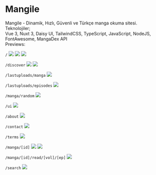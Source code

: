 # Mangile
Mangile - Dinamik, Hızlı, Güvenli ve Türkçe manga okuma sitesi. 
<br/>
Teknolojiler;<br/>
Vue 3, Nuxt 3, Daisy UI, TailwindCSS, TypeScript, JavaScript, NodeJS, FontAwesome, MangaDex API
<br/>
Previews:<br/>

`/`
<img src="https://cdn.discordapp.com/attachments/775822548519616562/1069526535486320640/image.png">
<img src="https://cdn.discordapp.com/attachments/775822548519616562/1069242953379360838/image.png">
<img src="https://cdn.discordapp.com/attachments/775822548519616562/1069243018906976307/image.png">

`/discover`
<img src="https://cdn.discordapp.com/attachments/775822548519616562/1069526766504394752/image.png">
<img src="https://cdn.discordapp.com/attachments/775822548519616562/1069620308207743046/image.png">

`/lastuploads/manga`
<img src="https://cdn.discordapp.com/attachments/775822548519616562/1069526923132276817/image.png">

`/lastuploads/episodes`
<img src="https://cdn.discordapp.com/attachments/775822548519616562/1069957172471009383/image.png">

`/manga/random`
<img src="https://cdn.discordapp.com/attachments/775822548519616562/1069527120092602368/image.png">

`/ui`
<img src="https://cdn.discordapp.com/attachments/775822548519616562/1069527194977706056/image.png">

`/about`
<img src="https://cdn.discordapp.com/attachments/775822548519616562/1069527310644019250/image.png">

`/contact`
<img src="https://cdn.discordapp.com/attachments/775822548519616562/1069527369670467624/image.png">

`/terms`
<img src="https://cdn.discordapp.com/attachments/775822548519616562/1069527501572952114/image.png">

`/manga/[id]`
<img src="https://cdn.discordapp.com/attachments/775822548519616562/1069527636667269140/image.png">
<img src="https://cdn.discordapp.com/attachments/775822548519616562/1069527763670798356/image.png">

`/manga/[id]/read/[vol]/[ep]`
<img src="https://cdn.discordapp.com/attachments/775822548519616562/1069528086904840203/image.png">

`/search`
<img src="https://cdn.discordapp.com/attachments/775822548519616562/1069528235550973962/image.png">
